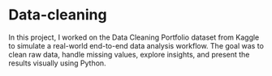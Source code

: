 # Data-cleaning
In this project, I worked on the Data Cleaning Portfolio dataset from Kaggle to simulate a real-world end-to-end data analysis workflow. The goal was to clean raw data, handle missing values, explore insights, and present the results visually using Python.
